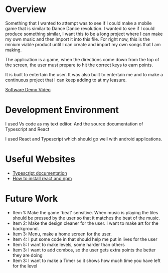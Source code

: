 # Overview

Something that I wanted to attempt was to see if I could make a mobile game that is similar to Dance Dance revolution. I wanted to see if I could produce something similar, I want this to be a long project where I can make my own music and then import it into this file. For right now, this is the minium viable product until I can create and import my own songs that I am making. 

The application is a game, when the directions come down from the top of the screen, the user must prepare to hit the correct keys to earn points.

It is built to entertain the user. It was also built to entertain me and to make a continuous project that I can keep adding to at my leasure.

[Software Demo Video](https://youtu.be/b9VAO5PrnAI)

# Development Environment

I used Vs code as my text editor. And the source documentation of Typescript and React

I used React and Typescript which should go well with android applications.

# Useful Websites

* [Typescript documentation](https://www.typescriptlang.org/docs/)
* [How to install react and npm](https://www.youtube.com/watch?v=HIdPpm-0ZNQ)

# Future Work

* Item 1: Make the game 'beat' sensitive. When music is playing the tiles should be pressed by the user so that it matches the beat of the music.
* Item 2: Make the design cleaner for the user. I want to make art for the background.
* Item 3: Menu, make a home screen for the user.
* Item 4: I put some code in that should help me put in lives for the user
* Item 5: I want to make levels, some harder than others
* Item 3: I want to add combos, so the user gets extra points the better they are doing
* Item 3: I want to make a Timer so it shows how much time you have left for the level
